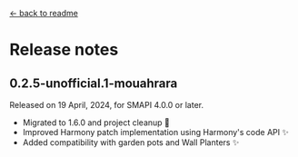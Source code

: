 ﻿[← back to readme](../README.md)

# Release notes

## 0.2.5-unofficial.1-mouahrara
Released on 19 April, 2024, for SMAPI 4.0.0 or later.
* Migrated to 1.6.0 and project cleanup 🚀
* Improved Harmony patch implementation using Harmony's code API ✨
* Added compatibility with garden pots and Wall Planters ✨
